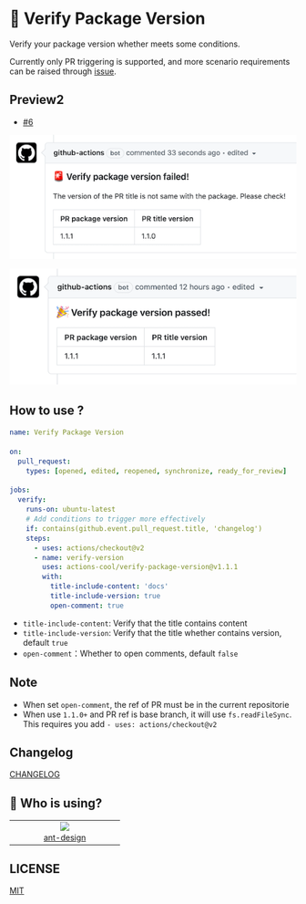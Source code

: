 # 🙏 Verify Package Version

Verify your package version whether meets some conditions.

Currently only PR triggering is supported, and more scenario requirements can be raised through [issue](https://github.com/actions-cool/verify-package-version/issues).

## Preview2

- [#6](https://github.com/actions-cool/verify-package-version/pull/6)

![](./public/2.png)

![](./public/1.png)

## How to use ?

```yml
name: Verify Package Version

on:
  pull_request:
    types: [opened, edited, reopened, synchronize, ready_for_review]

jobs:
  verify:
    runs-on: ubuntu-latest
    # Add conditions to trigger more effectively
    if: contains(github.event.pull_request.title, 'changelog')
    steps:
      - uses: actions/checkout@v2
      - name: verify-version
        uses: actions-cool/verify-package-version@v1.1.1
        with:
          title-include-content: 'docs'
          title-include-version: true
          open-comment: true
```

- `title-include-content`: Verify that the title contains content
- `title-include-version`: Verify that the title whether contains version, default `true`
- `open-comment`：Whether to open comments, default `false`

## Note

- When set `open-comment`, the ref of PR must be in the current repositorie
- When use `1.1.0+` and PR ref is base branch, it will use `fs.readFileSync`. This requires you add `- uses: actions/checkout@v2`

## Changelog

[CHANGELOG](./CHANGELOG.md)

## 💖 Who is using?

<table>
  <tr>
    <td align="center" width="180">
      <a href="https://github.com/ant-design/ant-design">
        <img src="https://avatars1.githubusercontent.com/u/12101536?s=200&v=4" width="48" />
        <div>ant-design</div>
      </a>
    </td>
  </tr>
</table>


## LICENSE

[MIT](https://github.com/actions-cool/verify-package-version/blob/main/LICENSE)
